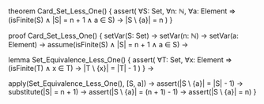 theorem Card_Set_Less_One() {
  assert(
    ∀S: Set, ∀n: ℕ, ∀a: Element ⇒
    (isFinite(S) ∧ |S| = n + 1 ∧ a ∈ S) →
    |S \ {a}| = n
  )
}

proof Card_Set_Less_One() {
  setVar(S: Set) →
  setVar(n: ℕ) →
  setVar(a: Element) →
  assume(isFinite(S) ∧ |S| = n + 1 ∧ a ∈ S) →
  
  lemma Set_Equivalence_Less_One() {
    assert(
      ∀T: Set, ∀x: Element ⇒
      (isFinite(T) ∧ x ∈ T) →
      |T \ {x}| = |T| - 1
    )
  } →
  
  apply(Set_Equivalence_Less_One(), [S, a]) →
  assert(|S \ {a}| = |S| - 1) →
  substitute(|S| = n + 1) →
  assert(|S \ {a}| = (n + 1) - 1) →
  assert(|S \ {a}| = n)
}